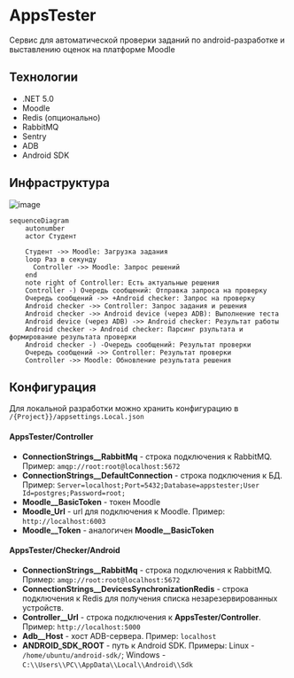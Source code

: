 # AppsTester
Сервис для автоматической проверки заданий по android-разработке и выставлению оценок на платформе Moodle

## Технологии
* .NET 5.0
* Moodle
* Redis (опционально)
* RabbitMQ
* Sentry
* ADB
* Android SDK

## Инфраструктура
![image](https://user-images.githubusercontent.com/70891118/205965119-8ed9309b-3707-488a-8535-aff4935226a7.png)

```mermaid
sequenceDiagram
    autonumber
    actor Студент

    Студент ->> Moodle: Загрузка задания
    loop Раз в секунду
      Controller ->> Moodle: Запрос решений
    end
    note right of Controller: Есть актуальные решения
    Controller -) Очередь сообщений: Отправка запроса на проверку
    Очередь сообщений ->> +Android checker: Запрос на проверку
    Android checker ->> Controller: Запрос задания и решения
    Android checker ->> Android device (через ADB): Выполнение теста
    Android device (через ADB) ->> Android checker: Результат работы
    Android checker -> Android checker: Парсинг рзультата и формирование результата проверки
    Android checker -) -Очередь сообщений: Результат проверки
    Очередь сообщений ->> Controller: Результат проверки
    Controller ->> Moodle: Обновление результата решения

```
## Конфигурация
Для локальной разработки можно хранить конфигурацию в `/{Project}}/appsettings.Local.json`
#### AppsTester/Controller
* **ConnectionStrings__RabbitMq** - строка подключения к RabbitMQ. Пример: ```amqp://root:root@localhost:5672```
* **ConnectionStrings__DefaultConnection** - строка подключения к БД. Пример: ```Server=localhost;Port=5432;Database=appstester;User Id=postgres;Password=root;```
* **Moodle__BasicToken** - токен Moodle
* **Moodle_Url** - url для подключения к Moodle. Пример: ```http://localhost:6003```
* **Moodle__Token** - аналогичен **Moodle__BasicToken**
#### AppsTester/Checker/Android
* **ConnectionStrings__RabbitMq** - строка подключения к RabbitMQ. Пример: ```amqp://root:root@localhost:5672```
* **ConnectionStrings__DevicesSynchronizationRedis** - строка подключения к Redis для получения списка незарезервированных устройств.
* **Controller__Url** - строка подключения к **AppsTester/Controller**. Пример: ```http://localhost:5000```
* **Adb__Host** - хост ADB-сервера. Пример: ```localhost```
* **ANDROID_SDK_ROOT** - путь к Android SDK. Примеры: Linux - ```/home/ubuntu/android-sdk/```; Windows - ```C:\\Users\\PC\\AppData\\Local\\Android\\Sdk```
